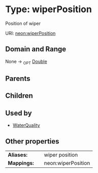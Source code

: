 
# Type: wiperPosition


Position of wiper

URI: [neon:wiperPosition](https://data.neonscience.org/wiperPosition)


## Domain and Range

None ->  <sub>OPT</sub> [Double](types/Double.md)

## Parents


## Children


## Used by

 * [WaterQuality](WaterQuality.md)

## Other properties

|  |  |  |
| --- | --- | --- |
| **Aliases:** | | wiper position |
| **Mappings:** | | neon:wiperPosition |

